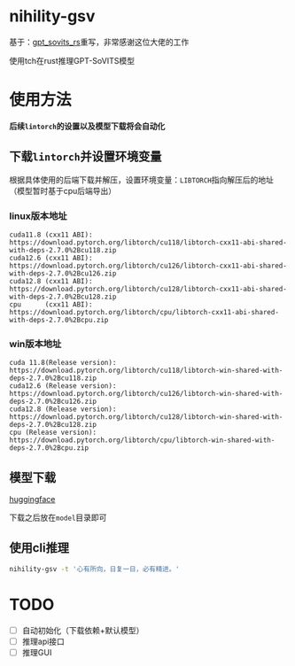 # nihility-gsv

基于：[gpt_sovits_rs](https://github.com/second-state/gpt_sovits_rs)重写，非常感谢这位大佬的工作

使用tch在rust推理GPT-SoVITS模型

# 使用方法

**后续`lintorch`的设置以及模型下载将会自动化**

## 下载`lintorch`并设置环境变量

根据具体使用的后端下载并解压，设置环境变量：`LIBTORCH`指向解压后的地址（模型暂时基于cpu后端导出）

### linux版本地址

```
cuda11.8 (cxx11 ABI):		https://download.pytorch.org/libtorch/cu118/libtorch-cxx11-abi-shared-with-deps-2.7.0%2Bcu118.zip
cuda12.6 (cxx11 ABI):		https://download.pytorch.org/libtorch/cu126/libtorch-cxx11-abi-shared-with-deps-2.7.0%2Bcu126.zip
cuda12.8 (cxx11 ABI):		https://download.pytorch.org/libtorch/cu128/libtorch-cxx11-abi-shared-with-deps-2.7.0%2Bcu128.zip
cpu 	 (cxx11 ABI):		https://download.pytorch.org/libtorch/cpu/libtorch-cxx11-abi-shared-with-deps-2.7.0%2Bcpu.zip
```

### win版本地址

```
cuda 11.8(Release version):	https://download.pytorch.org/libtorch/cu118/libtorch-win-shared-with-deps-2.7.0%2Bcu118.zip
cuda12.6 (Release version):	https://download.pytorch.org/libtorch/cu126/libtorch-win-shared-with-deps-2.7.0%2Bcu126.zip
cuda12.8 (Release version):	https://download.pytorch.org/libtorch/cu128/libtorch-win-shared-with-deps-2.7.0%2Bcu128.zip
cpu (Release version):		https://download.pytorch.org/libtorch/cpu/libtorch-win-shared-with-deps-2.7.0%2Bcpu.zip
```

## 模型下载

[huggingface](https://huggingface.co/nihilityer/nihility-gsv)

下载之后放在`model`目录即可

## 使用cli推理

```bash
nihility-gsv -t '心有所向，日复一日，必有精进。'
```

# TODO

- [ ] 自动初始化（下载依赖+默认模型）
- [ ] 推理api接口
- [ ] 推理GUI